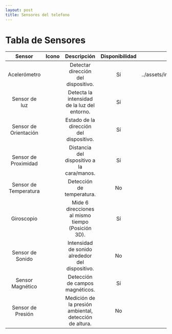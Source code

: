 ```yaml
---
layout: post
title: Sensores del telefono
---
```

# Tabla de Sensores

|         Sensor        | Icono |                       Descripción                      | Disponibilidad | Captura de Pantalla |
|:---------------------:|:-----:|:------------------------------------------------------:|:--------------:|:-------------------:|
|      Acelerómetro     |       | Detectar dirección del dispositivo.                    |       Sí       | ../assets/images/SensoresTel/Acelerometro.jpg                    |
|     Sensor de luz     |       | Detecta la intensidad de la luz del entorno.           |       Sí       |                     |
| Sensor de Orientación |       | Estado de la dirección del dispositivo.                |       Sí       |                     |
|  Sensor de Proximidad |       | Distancia del dispositivo a la cara/manos.             |       Sí       |                     |
| Sensor de Temperatura |       | Detección de temperatura.                              |       No       |                     |
|       Giroscopio      |       | Mide 6 direcciones al mismo tiempo (Posición 3D).      |       Sí       |                     |
|    Sensor de Sonido   |       | Intensidad de sonido alrededor del dispositivo.        |       No       |                     |
|    Sensor Magnético   |       | Detección de campos magnéticos.                        |       Sí       |                     |
|   Sensor de Presión   |       | Medición de la presión ambiental, detección de altura. |       No       |                     |
